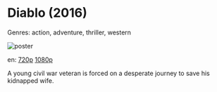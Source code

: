 # Diablo (2016)

Genres: action, adventure, thriller, western

![poster](http://image.tmdb.org/t/p/w500/qHxDheAS78Uvn9GQUkS6erZhWs2.jpg)

en:
  [720p](magnet:?xt=urn:btih:74F1EB443D2E46873CB96FD4D4CF04ABC4E37BED&tr=udp://glotorrents.pw:6969/announce&tr=udp://tracker.opentrackr.org:1337/announce&tr=udp://torrent.gresille.org:80/announce&tr=udp://tracker.openbittorrent.com:80&tr=udp://tracker.coppersurfer.tk:6969&tr=udp://tracker.leechers-paradise.org:6969&tr=udp://p4p.arenabg.ch:1337&tr=udp://tracker.internetwarriors.net:1337)
  [1080p](magnet:?xt=urn:btih:9C6A7F82B64D4B80BD919ECA22F7EE9AEA3A0C4D&tr=udp://glotorrents.pw:6969/announce&tr=udp://tracker.opentrackr.org:1337/announce&tr=udp://torrent.gresille.org:80/announce&tr=udp://tracker.openbittorrent.com:80&tr=udp://tracker.coppersurfer.tk:6969&tr=udp://tracker.leechers-paradise.org:6969&tr=udp://p4p.arenabg.ch:1337&tr=udp://tracker.internetwarriors.net:1337)
  


A young civil war veteran is forced on a desperate journey to save his kidnapped wife.